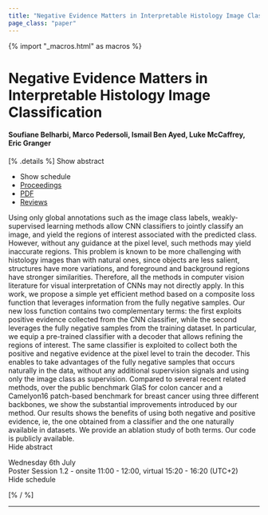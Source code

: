 ```yaml
---
title: "Negative Evidence Matters in Interpretable Histology Image Classification"
page_class: "paper"
---
```


{% import "_macros.html" as macros %}

# Negative Evidence Matters in Interpretable Histology Image Classification

#### Soufiane Belharbi, Marco Pedersoli, Ismail Ben Ayed, Luke McCaffrey, Eric Granger

[% .details %]
<a class="toggle_visibility" data-selector=".abstract" data-level="3">Show abstract</a>
- <a class="toggle_visibility" data-selector=".schedule" data-level="3">Show schedule</a>
- <a href="">Proceedings</a>
- <a href="https://openreview.net/pdf?id=FF6XuIyeF6V">PDF</a>
- <a href="https://openreview.net/forum?id=FF6XuIyeF6V">Reviews</a>

<p>
    <span class="abstract">
        Using only global annotations such as the image class labels, weakly-supervised learning methods allow CNN  classifiers to jointly classify an image, and yield the regions of interest associated with the predicted class. However, without any guidance at the pixel level, such methods may yield inaccurate regions. This problem is known to be more challenging with histology images than with natural ones, since objects are less salient, structures have more variations, and foreground and background regions have stronger similarities. Therefore, all the methods in computer vision literature for visual interpretation of CNNs may not directly apply.  In this work, we propose a simple yet efficient method based on a composite loss function that leverages  information from the fully negative samples. Our new loss function contains two complementary terms: the first exploits positive evidence collected from the CNN classifier, while the second leverages the fully negative samples from the training dataset. In particular, we equip a pre-trained classifier with a decoder that allows refining the regions of interest. The same classifier is exploited to collect both the positive and negative evidence at the pixel level to train the decoder.  This enables to take advantages of the fully negative samples that occurs naturally in the data, without any additional supervision signals and using only the image class as supervision. Compared to several recent related methods, over the public benchmark GlaS for colon cancer and a   Camelyon16 patch-based benchmark for breast cancer using three different backbones, we show the substantial improvements introduced by our method. Our results shows the benefits of using both negative and positive evidence, ie, the one obtained from a classifier and the one naturally available in datasets.  We provide an ablation study of both terms. Our code is publicly available.
        <br>
        <span class="actions"><a class="toggle_visibility" data-level="2">Hide abstract</a></span>
    </span>
</p>

<p>
    <span class="schedule">
        Wednesday 6th July<br>Poster Session 1.2 - onsite 11:00 - 12:00, virtual 15:20 - 16:20 (UTC+2)
        <br>
        <span class="actions"><a class="toggle_visibility" data-level="2">Hide schedule</a></span>
    </span>
</p>

[% / %]


---
<!-- { macros.presentation('', '', 720, 450) } -->
